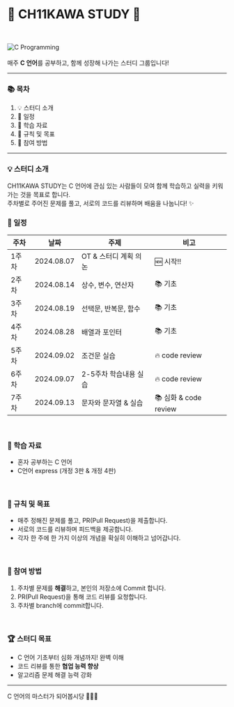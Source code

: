# 💫 CH11KAWA STUDY  💫
<br>

![C Programming](https://img.shields.io/badge/C-Programming-green)  
<br>
매주 **C 언어**를 공부하고, 함께 성장해 나가는 스터디 그룹입니다!  

---

### 📚 목차

1. 💡 스터디 소개
2. 📅 일정
3. 📖 학습 자료
4. 📌 규칙 및 목표
5. 🤝 참여 방법

---

### 💡 스터디 소개

CH11KAWA STUDY는 C 언어에 관심 있는 사람들이 모여 함께 학습하고 실력을 키워가는 것을 목표로 합니다.  
주차별로 주어진 문제를 풀고, 서로의 코드를 리뷰하며 배움을 나눕니다! ✨
<br>

### 📅 일정

| 주차  | 날짜       | 주제                        | 비고           |
| ----- | ---------- | --------------------------- | -------------- |
| 1주차 | 2024.08.07 | OT & 스터디 계획 의논         | 🆕 시작!!  |
| 2주차 | 2024.08.14 | 상수, 변수, 연산자            | 📚 기초   |
| 3주차 | 2024.08.19 | 선택문, 반복문, 함수          | 📚 기초 |
| 4주차 | 2024.08.28 | 배열과 포인터                | 📚 기초  |
| 5주차 | 2024.09.02 | 조건문 실습                  | 🔥 code review   |
| 6주차 | 2024.09.07 | 2-5주차 학습내용 실습         | 🔥 code review   |
| 7주차 | 2024.09.13 | 문자와 문자열 & 실습         | 📚 심화 & code review   |
<br>

### 📖 학습 자료

- 혼자 공부하는 C 언어
- C언어 express (개정 3판 & 개정 4판)
<br>

### 📌 규칙 및 목표

- 매주 정해진 문제를 풀고, PR(Pull Request)을 제출합니다.
- 서로의 코드를 리뷰하며 피드백을 제공합니다.
- 각자 한 주에 한 가지 이상의 개념을 확실히 이해하고 넘어갑니다.
<br>

### 🤝 참여 방법

1. 주차별 문제를 **해결**하고, 본인의 저장소에 Commit 합니다.
2. PR(Pull Request)을 통해 코드 리뷰를 요청합니다.
3. 주차별 branch에 commit합니다.
<br>

### 🏆 스터디 목표

- C 언어 기초부터 심화 개념까지! 완벽 이해
- 코드 리뷰를 통한 **협업 능력 향상**
- 알고리즘 문제 해결 능력 강화


---

C 언어의 마스터가 되어봅시당 💪💪💪
